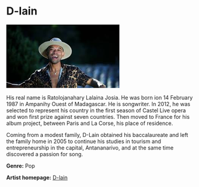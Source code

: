 # D-lain



![D-lain](d-lain.jpg)

His real name is Ratolojanahary Lalaina Josia. He was born ion 14 February 1987 in Ampanihy Ouest of Madagascar. He is songwriter. In 2012, he was selected to represent his country in the first season of Castel Live opera and won first prize against seven countries. Then moved to France for his album project, between Paris and La Corse, his place of residence.

Coming from a modest family, D-Lain obtained his baccalaureate and left the family home in 2005 to continue his studies in tourism and entrepreneurship in the capital, Antananarivo, and at the same time discovered a passion for song.


**Genre:** Pop

**Artist homepage:** [D-lain](/https://fr-fr.facebook.com/DLainOfficiel/)
